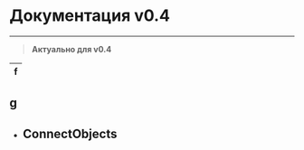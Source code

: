 # Документация v0.4
---------------
> **Актуально для v0.4**

 |   f   |
 |:-----|
 
## g
* ## ConnectObjects
